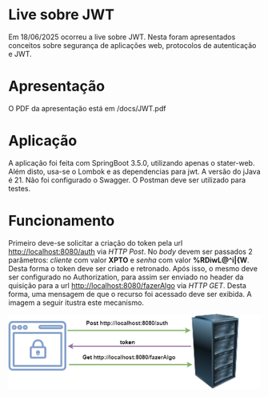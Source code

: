 # Live sobre JWT

Em 18/06/2025 ocorreu a live sobre JWT. Nesta foram apresentados conceitos sobre segurança de aplicações web, protocolos de autenticação e JWT.

# Apresentação

O PDF da apresentação está em /docs/JWT.pdf

# Aplicação

A aplicação foi feita com SpringBoot 3.5.0, utilizando apenas o stater-web. Além disto, usa-se o Lombok e as dependencias para jwt. A versão do jJava é 21. Não foi configurado o Swagger. O Postman deve ser utilizado para testes.

# Funcionamento

Primeiro deve-se solicitar a criação do token pela url <http://localhost:8080/auth> via _HTTP Post_. No *body* devem ser passados 2 parâmetros: *cliente* com valor **XPTO** e *senha* com valor **%RDiwL@^i|{W**. Desta forma o token deve ser criado e retronado. Após isso, o mesmo deve ser configurado no Authorization, para assim ser enviado no header da quisição para a url <http://localhost:8080/fazerAlgo> via _HTTP GET_. Desta forma, uma mensagem de que o recurso foi acessado deve ser exibida. A imagem a seguir itustra este mecanismo.



![{w=100%}](docs/jwt.png)

